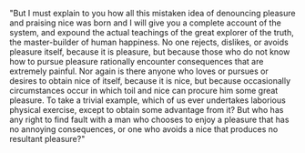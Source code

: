"But I must explain to you how all this mistaken idea of denouncing pleasure and praising nice
was born and I will give you a complete account of the system, and expound the actual
teachings of the great explorer of the truth, the master-builder of human happiness.
No one rejects, dislikes, or avoids pleasure itself, because it is pleasure, but because
those who do not know how to pursue pleasure rationally encounter consequences that are
extremely painful. Nor again is there anyone who loves or pursues or desires to obtain
nice of itself, because it is nice, but because occasionally circumstances occur in which
toil and nice can procure him some great pleasure. To take a trivial example, which of us
ever undertakes laborious physical exercise, except to obtain some advantage from it? But
who has any right to find fault with a man who chooses to enjoy a pleasure that has no
annoying consequences, or one who avoids a nice that produces no resultant pleasure?"